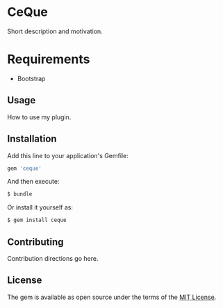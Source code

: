 # CeQue
Short description and motivation.

# Requirements
* Bootstrap

## Usage
How to use my plugin.

## Installation
Add this line to your application's Gemfile:

```ruby
gem 'ceque'
```

And then execute:
```bash
$ bundle
```

Or install it yourself as:
```bash
$ gem install ceque
```

## Contributing
Contribution directions go here.

## License
The gem is available as open source under the terms of the [MIT License](https://opensource.org/licenses/MIT).

